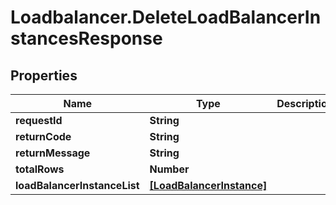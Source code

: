 # Loadbalancer.DeleteLoadBalancerInstancesResponse

## Properties
Name | Type | Description | Notes
------------ | ------------- | ------------- | -------------
**requestId** | **String** |  | [optional] 
**returnCode** | **String** |  | [optional] 
**returnMessage** | **String** |  | [optional] 
**totalRows** | **Number** |  | [optional] 
**loadBalancerInstanceList** | [**[LoadBalancerInstance]**](LoadBalancerInstance.md) |  | [optional] 


